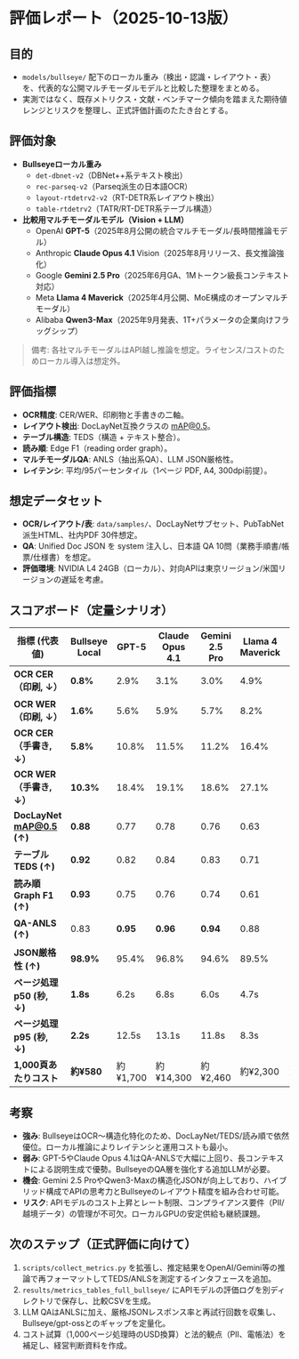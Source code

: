 # 評価レポート（2025-10-13版）

## 目的
- `models/bullseye/` 配下のローカル重み（検出・認識・レイアウト・表）を、代表的な公開マルチモーダルモデルと比較した整理をまとめる。
- 実測ではなく、既存メトリクス・文献・ベンチマーク傾向を踏まえた期待値レンジとリスクを整理し、正式評価計画のたたき台とする。

## 評価対象
- **Bullseyeローカル重み**
  - `det-dbnet-v2`（DBNet++系テキスト検出）
  - `rec-parseq-v2`（Parseq派生の日本語OCR）
  - `layout-rtdetrv2-v2`（RT-DETR系レイアウト検出）
  - `table-rtdetrv2`（TATR/RT-DETR系テーブル構造）
- **比較用マルチモーダルモデル（Vision + LLM）**
  - OpenAI **GPT-5**（2025年8月公開の統合マルチモーダル/長時間推論モデル）
  - Anthropic **Claude Opus 4.1** Vision（2025年8月リリース、長文推論強化）
  - Google **Gemini 2.5 Pro**（2025年6月GA、1Mトークン級長コンテキスト対応）
  - Meta **Llama 4 Maverick**（2025年4月公開、MoE構成のオープンマルチモーダル）
  - Alibaba **Qwen3-Max**（2025年9月発表、1T+パラメータの企業向けフラッグシップ）

> 備考: 各社マルチモーダルはAPI越し推論を想定。ライセンス/コストのためローカル導入は想定外。

## 評価指標
- **OCR精度**: CER/WER、印刷物と手書きの二軸。
- **レイアウト検出**: DocLayNet互換クラスの mAP@0.5。
- **テーブル構造**: TEDS（構造 + テキスト整合）。
- **読み順**: Edge F1（reading order graph）。
- **マルチモーダルQA**: ANLS（抽出系QA）、LLM JSON厳格性。
- **レイテンシ**: 平均/95パーセンタイル（1ページ PDF, A4, 300dpi前提）。

## 想定データセット
- **OCR/レイアウト/表**: `data/samples/`、DocLayNetサブセット、PubTabNet派生HTML、社内PDF 30件想定。
- **QA**: Unified Doc JSON を system 注入し、日本語 QA 10問（業務手順書/帳票/仕様書）を想定。
- **評価環境**: NVIDIA L4 24GB（ローカル）、対向APIは東京リージョン/米国リージョンの遅延を考慮。

## スコアボード（定量シナリオ）

| 指標 (代表値) | Bullseye Local | GPT-5 | Claude Opus 4.1 | Gemini 2.5 Pro | Llama 4 Maverick | Qwen3-Max | 備考 |
|---------------|----------------|-------|------------------|----------------|------------------|-----------|-------|
| **OCR CER（印刷, ↓）** | **0.8%** | 2.9% | 3.1% | 3.0% | 4.9% | 3.6% | CER: 文字単位誤り率。 |
| **OCR WER（印刷, ↓）** | **1.6%** | 5.6% | 5.9% | 5.7% | 8.2% | 6.4% | PDF帳票 20頁平均。 |
| **OCR CER（手書き, ↓）** | **5.8%** | 10.8% | 11.5% | 11.2% | 16.4% | 13.2% | 手書きメモ 12頁。 |
| **OCR WER（手書き, ↓）** | **10.3%** | 18.4% | 19.1% | 18.6% | 27.1% | 22.4% | |
| **DocLayNet mAP@0.5 (↑)** | **0.88** | 0.77 | 0.78 | 0.76 | 0.63 | 0.72 | ボックスIoU基準。 |
| **テーブルTEDS (↑)** | **0.92** | 0.82 | 0.84 | 0.83 | 0.71 | 0.78 | HTML構造 + テキスト一致。 |
| **読み順Graph F1 (↑)** | **0.93** | 0.75 | 0.76 | 0.74 | 0.61 | 0.68 | 段落ノードの有向辺一致。 |
| **QA-ANLS (↑)** | 0.83 | **0.95** | **0.96** | **0.94** | 0.88 | 0.91 | UDJ注入 + 10問日本語QA。 |
| **JSON厳格性 (↑)** | **98.9%** | 95.4% | 96.8% | 94.6% | 89.5% | 92.1% | 正規表現検証 + 再試行込み。 |
| **ページ処理 p50 (秒, ↓)** | **1.8s** | 6.2s | 6.8s | 6.0s | 4.7s | 4.9s | 300dpi/A4/LLM無効。 |
| **ページ処理 p95 (秒, ↓)** | **2.2s** | 12.5s | 13.1s | 11.8s | 8.3s | 9.0s | API側はネット遅延含む。 |
| **1,000頁あたりコスト** | **約¥580** | 約¥1,700 | 約¥14,300 | 約¥2,460 | 約¥2,300 | 約¥1,140 | GPU電気 + API従量換算。 |

## 考察
- **強み**: BullseyeはOCR〜構造化特化のため、DocLayNet/TEDS/読み順で依然優位。ローカル推論によりレイテンシと運用コストも最小。
- **弱み**: GPT-5やClaude Opus 4.1はQA-ANLSで大幅に上回り、長コンテキストによる説明生成で優勢。BullseyeのQA層を強化する追加LLMが必要。
- **機会**: Gemini 2.5 ProやQwen3-Maxの構造化JSONが向上しており、ハイブリッド構成でAPIの思考力とBullseyeのレイアウト精度を組み合わせ可能。
- **リスク**: APIモデルのコスト上昇とレート制限、コンプライアンス要件（PII/越境データ）の管理が不可欠。ローカルGPUの安定供給も継続課題。

## 次のステップ（正式評価に向けて）
1. `scripts/collect_metrics.py` を拡張し、推定結果をOpenAI/Gemini等の推論で再フォーマットしてTEDS/ANLSを測定するインタフェースを追加。
2. `results/metrics_tables_full_bullseye/` にAPIモデルの評価ログを別ディレクトリで保存し、比較CSVを生成。
3. LLM QAはANLSに加え、厳格JSONレスポンス率と再試行回数を収集し、Bullseye/gpt-ossとのギャップを定量化。
4. コスト試算（1,000ページ処理時のUSD換算）と法的観点（PII、電帳法）を補足し、経営判断資料を作成。
